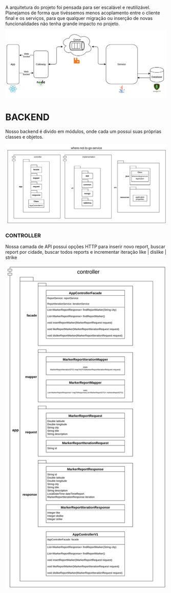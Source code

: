 A arquitetura do projeto foi pensada para ser escalável e reutilizável. Planejamos de forma que tivéssemos menos acoplamento entre o cliente final e os serviços, para que qualquer migração ou inserção de novas funcionalidades não tenha grande impacto no projeto.

![macro_arquitetura](https://github.com/TCC-Senac-Brunno-Eduardo/docs/blob/master/Arquitetura/arquitetura%20macro.jpg)

# BACKEND

Nosso backend é divido em módulos, onde cada um possui suas próprias classes e objetos.

![macro arquitetura backend](https://github.com/TCC-Senac-Brunno-Eduardo/docs/blob/master/Arquitetura/arquitetura_backend_macro.jpg)

### CONTROLLER

Nossa camada de API possui opções HTTP para inserir novo report, buscar report por cidade, buscar todos reports e incrementar iteração like | dislike | strike

![macro controller backend](https://github.com/TCC-Senac-Brunno-Eduardo/docs/blob/master/Arquitetura/controller_macro.jpg)
